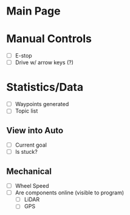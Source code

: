 # Main Page
# Manual Controls
* [ ] E-stop
* [ ] Drive w/ arrow keys (?)
# Statistics/Data
* [ ] Waypoints generated
* [ ] Topic list
## View into Auto
* [ ] Current goal
* [ ] Is stuck?
## Mechanical
* [ ] Wheel Speed
* [ ] Are components online (visible to program)
    * [ ] LiDAR
    * [ ] GPS
